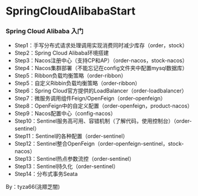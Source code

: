 # SpringCloudAlibabaStart
### Spring Cloud Alibaba 入门  

- Step1：手写分布式请求处理调用实现消费同时减少库存（order，stock）
- Step2：Spring Cloud Alibaba环境搭建
- Step3：Nacos注册中心（支持CP和AP）（order-nacos，stock-nacos）
- Step4：Nacos集群部署（不能忘记在config文件夹中配置mysql数据库）
- Step5：Ribbon负载均衡策略（order-ribbon）
- Step5：自定义Ribbin负载均衡策略（order-ribbon）
- Step6：Spring Cloud官方提供的LoadBalancer（order-loadbalancer）
- Step7：微服务调用组件Feign/OpenFeign（order-openfeign）
- Step8：OpenFeign中的自定义配置（order-openfeign，product-nacos）
- Step9：Nacos配置中心（config-nacos）
- Step10：Sentinel服务高可用、容错机制（了解代码，使用控制台）（order-sentinel）
- Step11：Sentinel的各种配置（order-sentinel）
- Step12：Sentinel整合OpenFeign（order-openfeign-sentinel，stock-nacos）
- Step13：Sentinel热点参数流控（order-sentinel）
- Step13：Sentinel持久化（order-sentinel）
- Step14：分布式事务Seata

By：tyza66(洮羱芝闇)